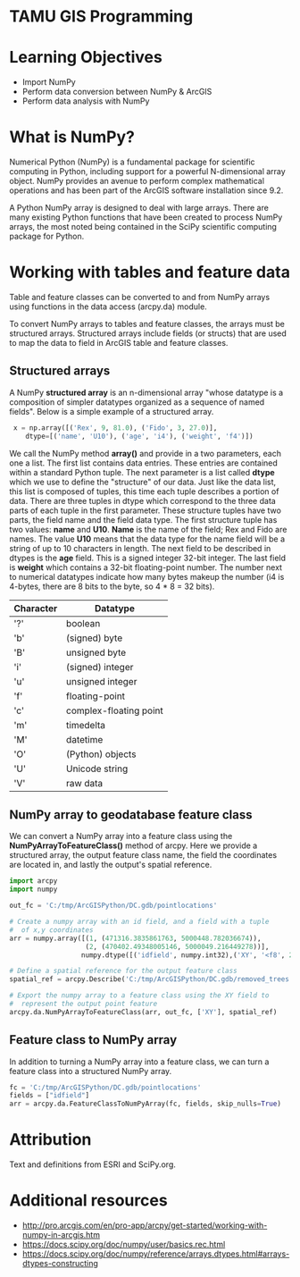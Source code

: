 # TAMU GIS Programming
# Learning Objectives
- Import NumPy
- Perform data conversion between NumPy & ArcGIS
- Perform data analysis with NumPy
# What is NumPy?
Numerical Python (NumPy) is a fundamental package for scientific computing in Python, including support for a powerful N-dimensional array object. NumPy provides an avenue to perform complex mathematical operations and has been part of the ArcGIS software installation since 9.2.
>
A Python NumPy array is designed to deal with large arrays. There are many existing Python functions that have been created to process NumPy arrays, the most noted being contained in the SciPy scientific computing package for Python.
>
# Working with tables and feature data
Table and feature classes can be converted to and from NumPy arrays using functions in the data access (arcpy.da) module.
>
To convert NumPy arrays to tables and feature classes, the arrays must be structured arrays. Structured arrays include fields (or structs) that are used to map the data to field in ArcGIS table and feature classes. 
>
## Structured arrays
A NumPy **structured array** is an n-dimensional array "whose datatype is a composition of simpler datatypes organized as a sequence of named fields". Below is a simple example of a structured array.
>
```python
 x = np.array([('Rex', 9, 81.0), ('Fido', 3, 27.0)], 
    dtype=[('name', 'U10'), ('age', 'i4'), ('weight', 'f4')])
```
>
We call the NumPy method **array()** and provide in a two parameters, each one a list. The first list contains data entries. These entries are contained within a standard Python tuple. The next parameter is a list called **dtype** which we use to define the "structure" of our data. Just like the data list, this list is composed of tuples, this time each tuple describes a portion of data. There are three tuples in dtype which correspond to the three data parts of each tuple in the first parameter. These structure tuples have two parts, the field name and the field data type. The first structure tuple has two values: **name** and **U10**. **Name** is the name of the field; Rex and Fido are names. The value **U10** means that the data type for the name field will be a string of up to 10 characters in length. The next field to be described in dtypes is the **age** field. This is a signed integer 32-bit integer. The last field is **weight** which contains a 32-bit floating-point number. The number next to numerical datatypes indicate how many bytes makeup the number (i4 is 4-bytes, there are 8 bits to the byte, so 4 * 8 = 32 bits).
>
Character | Datatype
--- | ---
'?' | boolean
'b' | (signed) byte
'B' | unsigned byte
'i' | (signed) integer
'u' | unsigned integer
'f' | floating-point
'c' | complex-floating point
'm' | timedelta
'M' | datetime
'O' | (Python) objects
'U' | Unicode string
'V' | raw data
>
## NumPy array to geodatabase feature class
We can convert a NumPy array into a feature class using the **NumPyArrayToFeatureClass()** method of arcpy. Here we provide a structured array, the output feature class name, the field the coordinates are located in, and lastly the output's spatial reference.
>
```python
import arcpy
import numpy

out_fc = 'C:/tmp/ArcGISPython/DC.gdb/pointlocations'

# Create a numpy array with an id field, and a field with a tuple 
#  of x,y coordinates
arr = numpy.array([(1, (471316.3835861763, 5000448.782036674)),
                   (2, (470402.49348005146, 5000049.216449278))],
                  numpy.dtype([('idfield', numpy.int32),('XY', '<f8', 2)]))

# Define a spatial reference for the output feature class
spatial_ref = arcpy.Describe('C:/tmp/ArcGISPython/DC.gdb/removed_trees').spatialReference

# Export the numpy array to a feature class using the XY field to
#  represent the output point feature
arcpy.da.NumPyArrayToFeatureClass(arr, out_fc, ['XY'], spatial_ref)
```
>
## Feature class to NumPy array
In addition to turning a NumPy array into a feature class, we can turn a feature class into a structured NumPy array.
>
```python
fc = 'C:/tmp/ArcGISPython/DC.gdb/pointlocations'
fields = ["idfield"]
arr = arcpy.da.FeatureClassToNumPyArray(fc, fields, skip_nulls=True)
```
>
# Attribution
Text and definitions from ESRI and SciPy.org.
>
# Additional resources
- http://pro.arcgis.com/en/pro-app/arcpy/get-started/working-with-numpy-in-arcgis.htm
- https://docs.scipy.org/doc/numpy/user/basics.rec.html
- https://docs.scipy.org/doc/numpy/reference/arrays.dtypes.html#arrays-dtypes-constructing